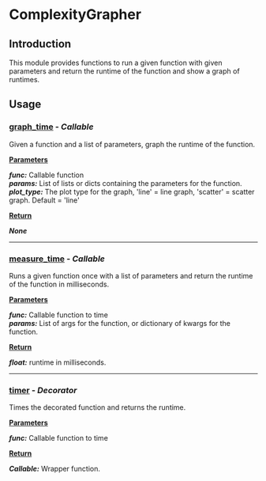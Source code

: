 # ComplexityGrapher

## Introduction
This module provides functions to run a given function with given parameters and return the runtime of the function and show a graph of runtimes.

## Usage
### [graph_time](https://github.com/Ford2003/ComplexityGrapher/blob/main/src/grapher.py#L37) - *Callable*

Given a function and a list of parameters, graph the runtime of the function.

<ins>**Parameters**</ins>

***func:*** Callable function  
***params:*** List of lists or dicts containing the parameters for the function.  
***plot_type:*** The plot type for the graph, 'line' = line graph, 'scatter' = scatter graph. Default = 'line'  

<ins>**Return**</ins>  

***None***

---

### [measure_time](https://github.com/Ford2003/ComplexityGrapher/blob/main/src/grapher.py#L17) - *Callable*

Runs a given function once with a list of parameters and return the runtime of the function in milliseconds.

<ins>**Parameters**</ins>

***func:*** Callable function to time  
***params:*** List of args for the function, or dictionary of kwargs for the function.  

<ins>**Return**</ins>  

***float:*** runtime in milliseconds.

---

### [timer](https://github.com/Ford2003/ComplexityGrapher/blob/main/src/grapher.py#L7) - *Decorator*

Times the decorated function and returns the runtime.

<ins>**Parameters**</ins>

***func:*** Callable function to time  

<ins>**Return**</ins>  

***Callable:*** Wrapper function.



